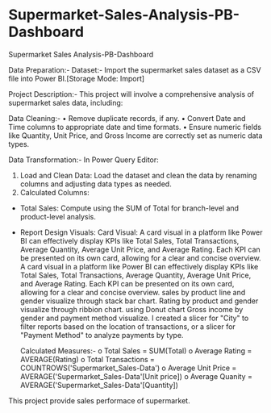 # Supermarket-Sales-Analysis-PB-Dashboard
Supermarket Sales Analysis-PB-Dashboard

Data Preparation:-
Dataset:- Import the supermarket sales dataset as a CSV file into Power BI.[Storage Mode: Import]

Project Description:-
This project will involve a comprehensive analysis of supermarket sales data, including: 
 
 Data Cleaning:-
•	Remove duplicate records, if any.
•	Convert Date and Time columns to appropriate date and time formats.
•	Ensure numeric fields like Quantity, Unit Price, and Gross Income are correctly set as numeric data types.

Data Transformation:-
In Power Query Editor:
1.	Load and Clean Data: Load the dataset and clean the data by renaming columns and adjusting data types as needed.
2.	Calculated Columns:
- Total Sales: Compute using the SUM of Total for branch-level and product-level analysis.

- Report Design Visuals:
  Card Visual: A card visual in a platform like Power BI can effectively display KPIs like Total Sales, Total Transactions, Average Quantity, Average Unit Price, and Average Rating. Each KPI can be presented on its own card, allowing for a clear and concise overview.
A card visual in a platform like Power BI can effectively display KPIs like Total Sales, Total Transactions, Average Quantity, Average Unit Price, and Average Rating. Each KPI can be presented on its own card, allowing for a clear and concise overview.
  sales by product line and gender visualize through stack bar chart.
  Rating by product and gender visualize through ribbion chart.
  using Donut chart Gross income by gender and payment method visualize.
  I created a slicer for "City" to filter reports based on the location of transactions, or a slicer for "Payment Method" to analyze payments by type.

  Calculated Measures:-
o	Total Sales = SUM(Total)
o	Average Rating = AVERAGE(Rating)
o	Total Transactions = COUNTROWS('Supermarket_Sales-Data')
o Average Unit Price = AVERAGE('Supermarket_Sales-Data'[Unit price])
o Average Quanity = AVERAGE('Supermarket_Sales-Data'[Quantity])


This project provide sales performace of supermarket.






